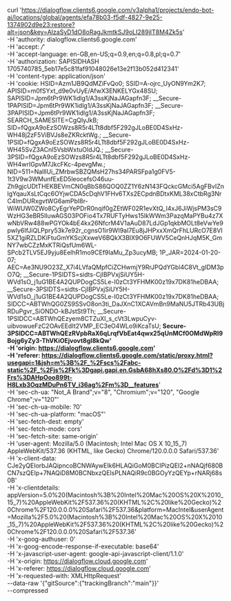 curl 'https://dialogflow.clients6.google.com/v3alpha1/projects/endo-bot-ai/locations/global/agents/efa78b03-f5df-4827-9e25-1374902d9e23:restore?alt=json&key=AIzaSyD1dO8oRagJkmtkSJ9oLI289jIT8M4Zk5s' \
  -H 'authority: dialogflow.clients6.google.com' \
  -H 'accept: */*' \
  -H 'accept-language: en-GB,en-US;q=0.9,en;q=0.8,pl;q=0.7' \
  -H 'authorization: SAPISIDHASH 1705740785_5eb17e5c81faf91048026e13e2f13b052d412341' \
  -H 'content-type: application/json' \
  -H 'cookie: HSID=Azm1JB9QdMZiFvQo0; SSID=A-ojrc_UyON9Ym2K7; APISID=m0fSYxt_d9e0vUyE/AfwX3ENKELYGx48SU; SAPISID=Jpm6tPr9WK1idlg1/A3ssKjNaJAGapfn3F; __Secure-1PAPISID=Jpm6tPr9WK1idlg1/A3ssKjNaJAGapfn3F; __Secure-3PAPISID=Jpm6tPr9WK1idlg1/A3ssKjNaJAGapfn3F; SEARCH_SAMESITE=CgQIyJkB; SID=fQgxA9oEzSOWzs8R5r4LTt8dbf5F292gJLoBE0D4SxHz-WH48j2zF5ViBVJs8eZKRcktWg.; __Secure-1PSID=fQgxA9oEzSOWzs8R5r4LTt8dbf5F292gJLoBE0D4SxHz-WH45SvZ3ACnl5VsbWxtuOldJQ.; __Secure-3PSID=fQgxA9oEzSOWzs8R5r4LTt8dbf5F292gJLoBE0D4SxHz-WH4wrIGpvM7JkcFKc-4pevgMw.; NID=511=NalllUi_ZMrbwSBZQMsH27hs34PARSFpa1g0FV5-1t3V9w3WMunfExED5leocefsO46uu-Zh9gjcUDtTHEKBEVmCN0qBbS86QOQ0ZZ1Y6zN143FQckcGMci5AgFBvIZnlgYqauXsLtCqc6OYjwCDA5cDqhV1FHv6TXs2ECpdnBDtxKML38xCtbRg3NrC4ImDURxgvtWG6amPbI8r-WiWUW0ZWo8CyEgrYePDrR0nqif0gZEtWF02R1evXtQ_I4xJ6JiWjsPM3sC9WzHG3eBR5lIuwAGS03POFio4Tx7RUFTyHws15IkWWm3PazqMaPYBu4z7XwNbVRw488wPGYOk4bE4kx26NfcrM4V1aAuD87LdJGp1qkbMOLt8eVwYe9pwly6IfJiQLPpry53k7e92r_cgnsO1ir9WI9aI7Eu8jJHPxxXmQrFhLURcO7E8VI5XZ1giRZLDKiFtuGmYKScjXxweV6BQkX3BlX9O6FUWV5CeQnHJqM5K_GmNY7wbCZzMxKTRiQsfUm6WL-SPcb2TLV5EJ9yju8EelhR1mo9CEf9laMu_Zp3ucyMB; 1P_JAR=2024-01-20-07; AEC=Ae3NU9O23Z_X7i4LVfaQMpfCiZCHwmjY9RrJPQdYGbl4C8Vt_gIDM3pO7Q; __Secure-1PSIDTS=sidts-CjIBPVxjSiUY5H-WVd1sO_j1uG1BE4A2QUPDogCS5Le-I0zCt3YFHMK00z19x7DK81heDBAA; __Secure-3PSIDTS=sidts-CjIBPVxjSiUY5H-WVd1sO_j1uG1BE4A2QUPDogCS5Le-I0zCt3YFHMK00z19x7DK81heDBAA; SIDCC=ABTWhQG0ZS9SSvO8on3ti_DaJXnC1XCAVmBn9MaNU5JTRb43UBjRDuPgvr_SiONDO-kBJstSt9Th; __Secure-1PSIDCC=ABTWhQEzyem8CTZuXI_s_cVt3LwpuCyv-uibvowueFzC2OAvEEdIt2VMP_EC3eO4WLo9iKcaTsU; __Secure-3PSIDCC=ABTWhQEzRVpbRaX6qLrqfVbEat4qwx25qUnMCf0OMdWpRI9Bojg6yZy3-ThVKiOEjvovt8gI8kQw' \
  -H 'origin: https://dialogflow.clients6.google.com' \
  -H 'referer: https://dialogflow.clients6.google.com/static/proxy.html?usegapi=1&jsh=m%3B%2F_%2Fscs%2Fabc-static%2F_%2Fjs%2Fk%3Dgapi.gapi.en.GsbA68hXs80.O%2Fd%3D1%2Frs%3DAHpOoo899t-H8Lxb3OqzMDuPn6TV_i36ag%2Fm%3D__features__' \
  -H 'sec-ch-ua: "Not_A Brand";v="8", "Chromium";v="120", "Google Chrome";v="120"' \
  -H 'sec-ch-ua-mobile: ?0' \
  -H 'sec-ch-ua-platform: "macOS"' \
  -H 'sec-fetch-dest: empty' \
  -H 'sec-fetch-mode: cors' \
  -H 'sec-fetch-site: same-origin' \
  -H 'user-agent: Mozilla/5.0 (Macintosh; Intel Mac OS X 10_15_7) AppleWebKit/537.36 (KHTML, like Gecko) Chrome/120.0.0.0 Safari/537.36' \
  -H 'x-client-data: CJe2yQEIorbJAQipncoBCNWAywEIk6HLAQiGoM0BCIPizQEI2+nNAQjf680BCN7szQEIp+7NAQiD8M0BCNbxzQEIsPLNAQiR9c0BGOyYzQEYp+rNARj68s0B' \
  -H 'x-clientdetails: appVersion=5.0%20(Macintosh%3B%20Intel%20Mac%20OS%20X%2010_15_7)%20AppleWebKit%2F537.36%20(KHTML%2C%20like%20Gecko)%20Chrome%2F120.0.0.0%20Safari%2F537.36&platform=MacIntel&userAgent=Mozilla%2F5.0%20(Macintosh%3B%20Intel%20Mac%20OS%20X%2010_15_7)%20AppleWebKit%2F537.36%20(KHTML%2C%20like%20Gecko)%20Chrome%2F120.0.0.0%20Safari%2F537.36' \
  -H 'x-goog-authuser: 0' \
  -H 'x-goog-encode-response-if-executable: base64' \
  -H 'x-javascript-user-agent: google-api-javascript-client/1.1.0' \
  -H 'x-origin: https://dialogflow.cloud.google.com' \
  -H 'x-referer: https://dialogflow.cloud.google.com' \
  -H 'x-requested-with: XMLHttpRequest' \
  --data-raw '{"gitSource":{"trackingBranch":"main"}}' \
  --compressed